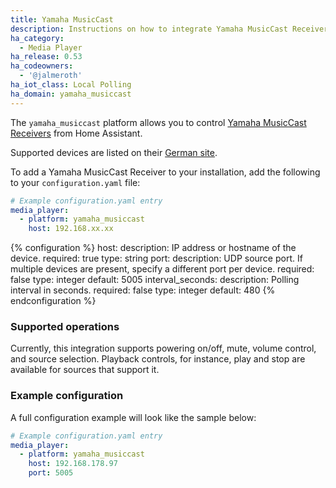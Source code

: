 ```yaml
---
title: Yamaha MusicCast
description: Instructions on how to integrate Yamaha MusicCast Receivers into Home Assistant.
ha_category:
  - Media Player
ha_release: 0.53
ha_codeowners:
  - '@jalmeroth'
ha_iot_class: Local Polling
ha_domain: yamaha_musiccast
---
```


The `yamaha_musiccast` platform allows you to control [Yamaha MusicCast Receivers](https://usa.yamaha.com/products/audio_visual/hifi_components/index.html) from Home Assistant.

Supported devices are listed on their [German site](https://de.yamaha.com/de/products/contents/audio_visual/musiccast/products.html).

To add a Yamaha MusicCast Receiver to your installation, add the following to your `configuration.yaml` file:

```yaml
# Example configuration.yaml entry
media_player:
  - platform: yamaha_musiccast
    host: 192.168.xx.xx
```

{% configuration %}
host:
  description: IP address or hostname of the device.
  required: true
  type: string
port:
  description: UDP source port. If multiple devices are present, specify a different port per device.
  required: false
  type: integer
  default: 5005
interval_seconds:
  description: Polling interval in seconds.
  required: false
  type: integer
  default: 480
{% endconfiguration %}

### Supported operations

Currently, this integration supports powering on/off, mute, volume control, and source selection. Playback controls, for instance, play and stop are available for sources that support it.

### Example configuration

A full configuration example will look like the sample below:
```yaml
# Example configuration.yaml entry
media_player:
  - platform: yamaha_musiccast
    host: 192.168.178.97
    port: 5005
```
